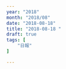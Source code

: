 ```yaml
---
year: "2018"
month: "2018/08"
date: "2018-08-18"
title: "2018-08-18 "
draft: true
tags: [
    "日報"
]

---
```


